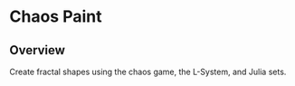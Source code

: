 # Chaos Paint

## Overview

Create fractal shapes using the chaos game, the L-System, and Julia sets.  